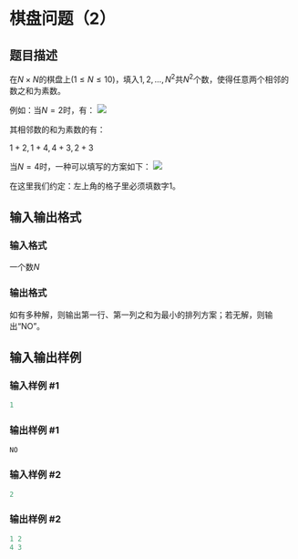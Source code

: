 # 棋盘问题（2）

## 题目描述

在$N \times N$的棋盘上$(1≤N≤10)$，填入$1,2,…,N^2$共$N^2$个数，使得任意两个相邻的数之和为素数。

例如：当$N=2$时，有： ![](https://cdn.luogu.com.cn/upload/pic/317.png)

其相邻数的和为素数的有：

$1+2,1+4,4+3,2+3$

当$N=4$时，一种可以填写的方案如下： ![](https://cdn.luogu.com.cn/upload/pic/316.png)

在这里我们约定：左上角的格子里必须填数字$1$。

## 输入输出格式

### 输入格式

一个数$N$

### 输出格式

如有多种解，则输出第一行、第一列之和为最小的排列方案；若无解，则输出“NO”。

## 输入输出样例

### 输入样例 #1

```cpp
1
```


### 输出样例 #1

```cpp
NO

```
### 输入样例 #2

```cpp
2
```


### 输出样例 #2

```cpp
1 2
4 3
```


